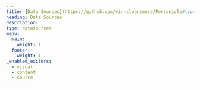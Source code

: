 ```yaml
---
title: [Data Sources](https://github.com/vin-clearsense/Personicle#types-of-personal-data)
heading: Data Sources
description:
type: datasources
menu:
  main:
    weight: 1
  footer:
    weight: 1
_enabled_editors:
  - visual
  - content
  - source
---
```


